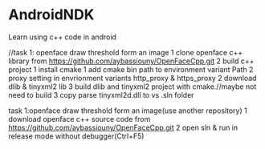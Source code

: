 # AndroidNDK
Learn using c++ code in android

//task 1: openface draw threshold form an image
  1 clone openface c++ library from https://github.com/aybassiouny/OpenFaceCpp.git
  2 build c++ project
    1 install cmake
      1 add cmake bin path to environment variant Path
      2 proxy setting in envrionment variants http_proxy & https_proxy
    2 download dlib & tinyxml2 lib
    3 build dlib and tinyxml2 project with cmake.//maybe not need to build
  3 copy parse tinyxml2d.dll to vs .sln folder
  
task 1:openface draw threshold form an image(use another repository)
  1 download openface c++ source code from https://github.com/aybassiouny/OpenFaceCpp.git
  2 open sln & run in release mode without debugger(Ctrl+F5)
